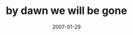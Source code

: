 ---
layout: base.njk
title : 'by dawn we will be gone' 
view_title : 'by dawn we will be gone' 
year : '2007' 
date : '2007-01-29' 
img_file : '/drawing/bydawnwewillbegone.png' 
html_file : 'bydawnwewillbegone' 
next_html : 'stillglowing.html' 
year_order : '23' 
permalink : "title/{{html_file}}.html"
---
